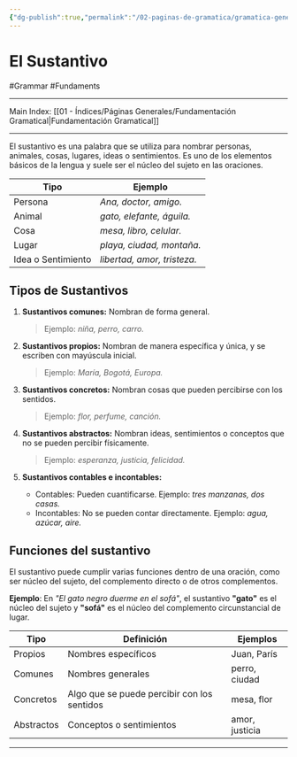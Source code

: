 ```yaml
---
{"dg-publish":true,"permalink":"/02-paginas-de-gramatica/gramatica-general/el-sustantivo/"}
---
```


# El Sustantivo
#Grammar  #Fundaments 
___
Main Index: [[01 - Índices/Páginas Generales/Fundamentación Gramatical\|Fundamentación Gramatical]]
___
El sustantivo es una palabra que se utiliza para nombrar personas, animales, cosas, lugares, ideas o sentimientos. Es uno de los elementos básicos de la lengua y suele ser el núcleo del sujeto en las oraciones.

| Tipo               | Ejemplo                     |
| ------------------ | --------------------------- |
| Persona            | _Ana, doctor, amigo._       |
| Animal             | _gato, elefante, águila._   |
| Cosa               | _mesa, libro, celular._     |
| Lugar              | _playa, ciudad, montaña._   |
| Idea o Sentimiento | _libertad, amor, tristeza._ |

## Tipos de Sustantivos
1. **Sustantivos comunes:** Nombran de forma general.
    
    > Ejemplo: _niña, perro, carro._
2. **Sustantivos propios:** Nombran de manera específica y única, y se escriben con mayúscula inicial.
    
    > Ejemplo: _María, Bogotá, Europa._
3. **Sustantivos concretos:** Nombran cosas que pueden percibirse con los sentidos.
    
    >Ejemplo: _flor, perfume, canción._
4. **Sustantivos abstractos:** Nombran ideas, sentimientos o conceptos que no se pueden percibir físicamente.
    
    > Ejemplo: _esperanza, justicia, felicidad._
5. **Sustantivos contables e incontables:**
    
    - Contables: Pueden cuantificarse. Ejemplo: _tres manzanas, dos casas._
    - Incontables: No se pueden contar directamente. Ejemplo: _agua, azúcar, aire._

## Funciones del sustantivo
El sustantivo puede cumplir varias funciones dentro de una oración, como ser núcleo del sujeto, del complemento directo o de otros complementos.

**Ejemplo**: En _"El gato negro duerme en el sofá"_, el sustantivo **"gato"** es el núcleo del sujeto y **"sofá"** es el núcleo del complemento circunstancial de lugar.


| Tipo       | Definición                                  | Ejemplos       |
| ---------- | ------------------------------------------- | -------------- |
| Propios    | Nombres específicos                         | Juan, París    |
| Comunes    | Nombres generales                           | perro, ciudad  |
| Concretos  | Algo que se puede percibir con los sentidos | mesa, flor     |
| Abstractos | Conceptos o sentimientos                    | amor, justicia |

___